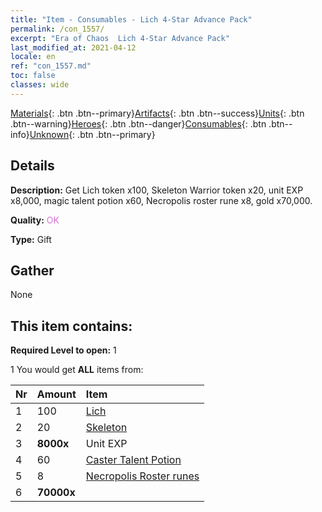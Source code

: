 ```yaml
---
title: "Item - Consumables - Lich 4-Star Advance Pack"
permalink: /con_1557/
excerpt: "Era of Chaos  Lich 4-Star Advance Pack"
last_modified_at: 2021-04-12
locale: en
ref: "con_1557.md"
toc: false
classes: wide
---
```

 [Materials](/Items/){: .btn .btn--primary}[Artifacts](/Items/Artifacts/){: .btn .btn--success}[Units](/Items/Units/){: .btn .btn--warning}[Heroes](/Items/Heroes/){: .btn .btn--danger}[Consumables](/Items/Consumables/){: .btn .btn--info}[Unknown](/Items/Unknown/){: .btn .btn--primary}

## Details
 **Description:** Get Lich token x100, Skeleton Warrior token x20, unit EXP x8,000, magic talent potion x60, Necropolis roster rune x8, gold x70,000.

 **Quality:** <span style="color: #DA70D6">OK</span>

 **Type:** Gift

## Gather

  None

## This item contains:

 **Required Level to open:** 1

 1 You would get **ALL** items  from:

  | Nr | Amount |     Item    |
  |:---|:-------|:------------|
  | 1 | 100 | [Lich](/Items/unt_212/) | 
  | 2 | 20 | [Skeleton](/Items/unt_208/) | 
  | 3 |  **8000x** | Unit EXP |  | 
  | 4 | 60 | [Caster Talent Potion](/Items/con_790/) | 
  | 5 | 8 | [Necropolis Roster runes](/Items/con_755/) | 
  | 6 |  **70000x** | <i class="fas fa-coins"/> |  | 
